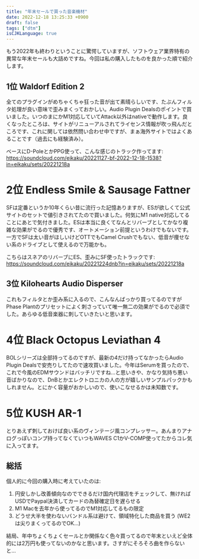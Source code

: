 ```yaml
---
title: "年末セールで買った音楽機材"
date: 2022-12-18 13:25:33 +0900
draft: false
tags: ["dtm"]
isCJKLanguage: true
---
```


もう2022年も終わりということに驚愕していますが、ソフトウェア業界特有の異常な年末セールも大詰めですね。今回は私の購入したものを良かった順で紹介します。

<!--more-->

## 1位 Waldorf Edition 2

全てのプラグインがめちゃくちゃ狂った音が出て素晴らしいです、たぶんフィルタ処理が良い意味で歪みまくっておかしい。Audio Plugin Dealsのポイントで買いました。いつのまにかM1対応していてAttack以外はnativeで動作します。良くなったところは、サイトがリニューアルされてライセンス情報が吹っ飛んだところです、これに関しては依然問い合わせ中ですが、まぁ海外サイトではよくあることです（過去にも経験済み）。

ベースにD-PoleとかPPG使って、こんな感じのトラック作ってます:
https://soundcloud.com/eikaku/20221127-bf-2022-12-18-1538?in=eikaku/sets/20221218a

# 2位 Endless Smile & Sausage Fattner

SFは定番というか10年くらい昔に流行った記憶ありますが、ESが欲しくて公式サイトのセットで値引きされてたので買いました。何気にM1 native対応してることにあとで気付きました。ESは本当に良くてなんとリバーブとしてかなり複雑な効果がでるので優秀です、オートメーション前提というわけでもないです。一方でSFは太い音がほしいけどOTTでもCamel Crushでもない、低音が痩せない系のドライブとして使えるので万能かも。

こちらはスネアのリバーブにES、歪みにSF使ったトラックです:
https://soundcloud.com/eikaku/20221224dnb?in=eikaku/sets/20221218a

## 3位 Kilohearts Audio Disperser

これもフィルタとか歪み系に入るので、こんなんばっかり買ってるのですがPhase Plantのプリセットによく刺さっていて唯一無二の効果がでるので必須でした。あらゆる低音楽器に刺していきたいと思います。

# 4位 Black Octopus Leviathan 4

BOLシリーズは全部持ってるのですが、最新の4だけ持ってなかったらAudio Plugin Dealsで安売りしてたので速攻買いました。今年はSerumを買ったので、これで今風のEDMサウンドはバッチリですね...と思いきや、かなり気持ち悪い音ばかりなので、DnBとかエレクトロニカの人の方が嬉しいサンプルパックかもしれません。とにかく容量がおかしいので、使いこなせるかは未知数です。

# 5位 KUSH AR-1

とりあえず刺しておけば良い系のヴィンテージ風コンプレッサー。あんまりアナログっぽいコンプ持ってなくていつもWAVES C1かV-COMP使ってたからコレ気に入ってます。


## 総括

個人的に今回の購入時に考えていたのは:

1. 円安しかし改善傾向なのでできるだけ国内代理店をチェックして、無ければUSDでPaypal決済してカードの為替確定日を遅らせる
2. M1 Macを去年から使ってるのでM1対応してるもの限定
3. どうせ大半を使わないバンドル系は避けて、領域特化した商品を買う (WE2は尖りまくってるのでOK...)

結局、年中ちょくちょくセールとか関係なく色々買ってるので年末といえど全体的には2万円も使ってないのかなと思います。さすがにそろそろ曲を作らないと...
